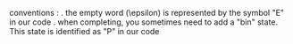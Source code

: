 
conventions : 
. the empty word (\epsilon) is represented by the symbol "E" in our code
. when completing, you sometimes need to add a "bin" state. This state is identified as "P" in our code
